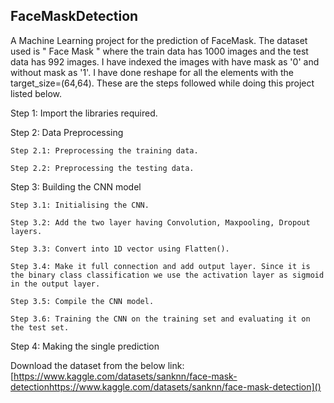 ## FaceMaskDetection
A Machine Learning project for the prediction of FaceMask. The dataset used is " Face Mask " where the train data has 1000 images and the test data has 992 images. I have indexed the images with have mask as '0' and without mask as '1'. I have done reshape for all the elements with the target_size=(64,64). 
These are the steps followed while doing this project listed below. 

Step 1: Import the libraries required.

Step 2: Data Preprocessing
    
    Step 2.1: Preprocessing the training data.
    
    Step 2.2: Preprocessing the testing data.

Step 3: Building the CNN model
    
    Step 3.1: Initialising the CNN.
    
    Step 3.2: Add the two layer having Convolution, Maxpooling, Dropout layers.
    
    Step 3.3: Convert into 1D vector using Flatten().
    
    Step 3.4: Make it full connection and add output layer. Since it is the binary class classification we use the activation layer as sigmoid in the output layer.
    
    Step 3.5: Compile the CNN model.
    
    Step 3.6: Training the CNN on the training set and evaluating it on the test set.

Step 4: Making the single prediction

Download the dataset from the below link:
[https://www.kaggle.com/datasets/sanknn/face-mask-detectionhttps://www.kaggle.com/datasets/sanknn/face-mask-detection]()
    
